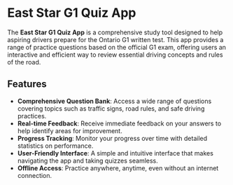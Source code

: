 # East Star G1 Quiz App

The **East Star G1 Quiz App** is a comprehensive study tool designed to help aspiring drivers prepare for the Ontario G1 written test. This app provides a range of practice questions based on the official G1 exam, offering users an interactive and efficient way to review essential driving concepts and rules of the road.

## Features

- **Comprehensive Question Bank**: Access a wide range of questions covering topics such as traffic signs, road rules, and safe driving practices.
- **Real-time Feedback**: Receive immediate feedback on your answers to help identify areas for improvement.
- **Progress Tracking**: Monitor your progress over time with detailed statistics on performance.
- **User-Friendly Interface**: A simple and intuitive interface that makes navigating the app and taking quizzes seamless.
- **Offline Access**: Practice anywhere, anytime, even without an internet connection.

